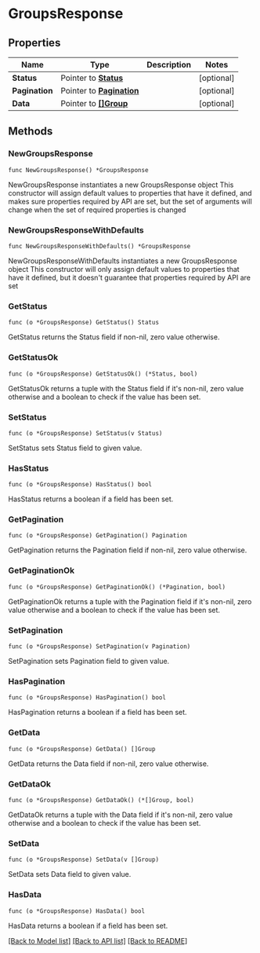 # GroupsResponse

## Properties

Name | Type | Description | Notes
------------ | ------------- | ------------- | -------------
**Status** | Pointer to [**Status**](Status.md) |  | [optional] 
**Pagination** | Pointer to [**Pagination**](Pagination.md) |  | [optional] 
**Data** | Pointer to [**[]Group**](Group.md) |  | [optional] 

## Methods

### NewGroupsResponse

`func NewGroupsResponse() *GroupsResponse`

NewGroupsResponse instantiates a new GroupsResponse object
This constructor will assign default values to properties that have it defined,
and makes sure properties required by API are set, but the set of arguments
will change when the set of required properties is changed

### NewGroupsResponseWithDefaults

`func NewGroupsResponseWithDefaults() *GroupsResponse`

NewGroupsResponseWithDefaults instantiates a new GroupsResponse object
This constructor will only assign default values to properties that have it defined,
but it doesn't guarantee that properties required by API are set

### GetStatus

`func (o *GroupsResponse) GetStatus() Status`

GetStatus returns the Status field if non-nil, zero value otherwise.

### GetStatusOk

`func (o *GroupsResponse) GetStatusOk() (*Status, bool)`

GetStatusOk returns a tuple with the Status field if it's non-nil, zero value otherwise
and a boolean to check if the value has been set.

### SetStatus

`func (o *GroupsResponse) SetStatus(v Status)`

SetStatus sets Status field to given value.

### HasStatus

`func (o *GroupsResponse) HasStatus() bool`

HasStatus returns a boolean if a field has been set.

### GetPagination

`func (o *GroupsResponse) GetPagination() Pagination`

GetPagination returns the Pagination field if non-nil, zero value otherwise.

### GetPaginationOk

`func (o *GroupsResponse) GetPaginationOk() (*Pagination, bool)`

GetPaginationOk returns a tuple with the Pagination field if it's non-nil, zero value otherwise
and a boolean to check if the value has been set.

### SetPagination

`func (o *GroupsResponse) SetPagination(v Pagination)`

SetPagination sets Pagination field to given value.

### HasPagination

`func (o *GroupsResponse) HasPagination() bool`

HasPagination returns a boolean if a field has been set.

### GetData

`func (o *GroupsResponse) GetData() []Group`

GetData returns the Data field if non-nil, zero value otherwise.

### GetDataOk

`func (o *GroupsResponse) GetDataOk() (*[]Group, bool)`

GetDataOk returns a tuple with the Data field if it's non-nil, zero value otherwise
and a boolean to check if the value has been set.

### SetData

`func (o *GroupsResponse) SetData(v []Group)`

SetData sets Data field to given value.

### HasData

`func (o *GroupsResponse) HasData() bool`

HasData returns a boolean if a field has been set.


[[Back to Model list]](../README.md#documentation-for-models) [[Back to API list]](../README.md#documentation-for-api-endpoints) [[Back to README]](../README.md)


